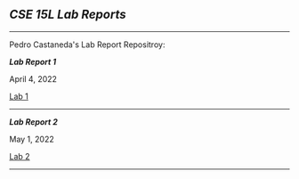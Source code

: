 ***CSE 15L Lab Reports***
----
---
Pedro Castaneda's Lab Report Repositroy:

***Lab Report 1***

April 4, 2022

[Lab 1]()

---

***Lab Report 2***

May 1, 2022

[Lab 2](https://pgerardocastaneda.github.io/lab-report-1-week-2.html/)


---

